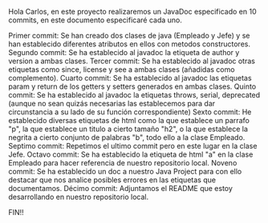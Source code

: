 Hola Carlos, en este proyecto realizaremos un JavaDoc especificado en 10 commits, en este documento especificaré cada uno.

Primer commit: Se han creado dos clases de java (Empleado y Jefe) y se han establecido diferentes atributos en ellos con metodos constructores.
Segundo commit: Se ha establecido al javadoc la etiqueta de author y version a ambas clases.
Tercer commit: Se ha establecido al javadoc otras etiquetas como since, license y see a ambas clases (añadidas como complemento).
Cuarto commit: Se ha establecido al javadoc las etiquetas param y return de los getters y setters generados en ambas clases.
Quinto commit: Se ha establecido al javadoc la etiquetas throws, serial, deprecated (aunque no sean quizás necesarias las establecemos para dar circunstancia a su lado de su función correspondiente)
Sexto commit: He establecido diversas etiquetas de html como la que establece un parrafo "p", la que establece un titulo a cierto tamaño "h2", o la que establece la negrita a cierto conjunto de palabras "b", todo ello a la clase Empleado.
Septimo commit: Repetimos el ultimo commit pero en este lugar en la clase Jefe.
Octavo commit: Se ha establecido la etiqueta de html "a" en la clase Empleado para hacer referencia de nuestro repositorio local.
Noveno commit: Se ha establecido un doc a nuestro Java Project para con ello destacar que nos analice posibles errores en las etiquetas que documentamos.
Décimo commit: Adjuntamos el README que estoy desarrollando en nuestro repositorio local.

FIN!!
